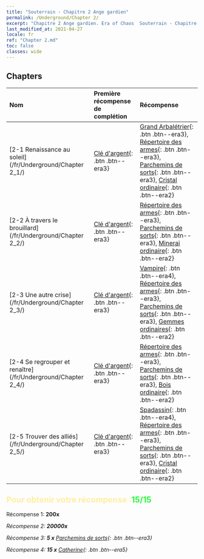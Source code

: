 ```yaml
---
title: "Souterrain - Chapitre 2 Ange gardien"
permalink: /Underground/Chapter 2/
excerpt: "Chapitre 2 Ange gardien. Era of Chaos  Souterrain - Chapitre 2. Ange gardien"
last_modified_at: 2021-04-27
locale: fr
ref: "Chapter 2.md"
toc: false
classes: wide
---
```


## Chapters

  | Nom |  Première récompense de complétion | Récompense |
  |:------------|:------------|:------------| 
  | [2-1 Renaissance au soleil](/fr/Underground/Chapter 2_1/) | [Clé d'argent](/ItemsFR/con_693/){: .btn .btn--era3} | [Grand Arbalétrier](/ItemsFR/unt_191/){: .btn .btn--era3}, [Répertoire des armes](/ItemsFR/mat_18/){: .btn .btn--era3}, [Parchemins de sorts](/ItemsFR/con_694/){: .btn .btn--era3}, [Cristal ordinaire](/ItemsFR/mat_11/){: .btn .btn--era2} |
  | [2-2 À travers le brouillard](/fr/Underground/Chapter 2_2/) | [Clé d'argent](/ItemsFR/con_693/){: .btn .btn--era3} | [Répertoire des armes](/ItemsFR/mat_18/){: .btn .btn--era3}, [Parchemins de sorts](/ItemsFR/con_694/){: .btn .btn--era3}, [Minerai ordinaire](/ItemsFR/mat_6/){: .btn .btn--era2} |
  | [2-3 Une autre crise](/fr/Underground/Chapter 2_3/) | [Clé d'argent](/ItemsFR/con_693/){: .btn .btn--era3} | [Vampire](/ItemsFR/unt_211/){: .btn .btn--era4}, [Répertoire des armes](/ItemsFR/mat_18/){: .btn .btn--era3}, [Parchemins de sorts](/ItemsFR/con_694/){: .btn .btn--era3}, [Gemmes ordinaires](/ItemsFR/mat_10/){: .btn .btn--era2} |
  | [2-4 Se regrouper et renaître](/fr/Underground/Chapter 2_4/) | [Clé d'argent](/ItemsFR/con_693/){: .btn .btn--era3} | [Répertoire des armes](/ItemsFR/mat_18/){: .btn .btn--era3}, [Parchemins de sorts](/ItemsFR/con_694/){: .btn .btn--era3}, [Bois ordinaire](/ItemsFR/mat_7/){: .btn .btn--era2} |
  | [2-5 Trouver des alliés](/fr/Underground/Chapter 2_5/) | [Clé d'argent](/ItemsFR/con_693/){: .btn .btn--era3} | [Spadassin](/ItemsFR/unt_193/){: .btn .btn--era4}, [Répertoire des armes](/ItemsFR/mat_18/){: .btn .btn--era3}, [Parchemins de sorts](/ItemsFR/con_694/){: .btn .btn--era3}, [Cristal ordinaire](/ItemsFR/mat_11/){: .btn .btn--era2} |


## <span style="color: #ffeea0">Pour obtenir votre récompense :</span><span style="color: #27f73a">15/15</span>

 Récompense 1:  **200x** <i class="fas fa-gem"/>

 Récompense 2:  **20000x** <i class="fas fa-coins"/>

 Récompense 3: **5 x** [Parchemins de sorts](/ItemsFR/con_694/){: .btn .btn--era3}

 Récompense 4: **15 x** [Catherine](/ItemsFR/her_361/){: .btn .btn--era5}

